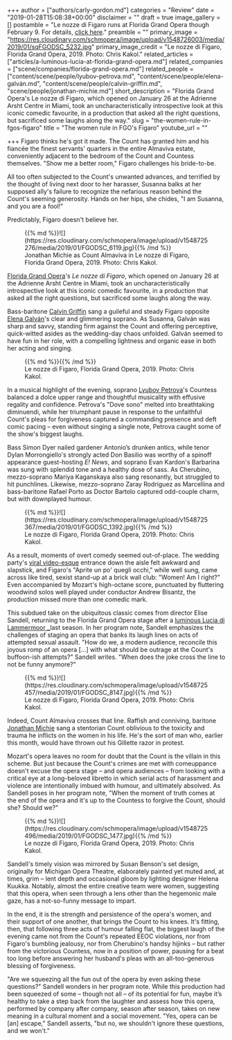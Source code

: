 +++
author = ["authors/carly-gordon.md"]
categories = "Review"
date = "2019-01-28T15:08:38+00:00"
disclaimer = ""
draft = true
image_gallery = []
postamble = "Le nozze di Figaro runs at Florida Grand Opera though February 9. For details, [click here](https://tickets.fgo.org/Tickets/EventDetails.aspx?id=1715)."
preamble = ""
primary_image = "https://res.cloudinary.com/schmopera/image/upload/v1548726003/media/2019/01/sqFGODSC_5232.jpg"
primary_image_credit = "Le nozze di Figaro, Florida Grand Opera, 2019. Photo: Chris Kakol."
related_articles = ["articles/a-luminous-lucia-at-florida-grand-opera.md"]
related_companies = ["scene/companies/florida-grand-opera.md"]
related_people = ["content/scene/people/lyubov-petrova.md", "content/scene/people/elena-galván.md", "content/scene/people/calvin-griffin.md", "scene/people/jonathan-michie.md"]
short_description = "Florida Grand Opera's Le nozze di Figaro, which opened on January 26 at the Adrienne Arsht Centre in Miami, took an uncharacteristically introspective look at this iconic comedic favourite, in a production that asked all the right questions, but sacrificed some laughs along the way."
slug = "the-women-rule-in-fgos-figaro"
title = "The women rule in FGO's Figaro"
youtube_url = ""

+++
Figaro thinks he's got it made. The Count has granted him and his fiancée the finest servants' quarters in the entire Almaviva estate, conveniently adjacent to the bedroom of the Count and Countess themselves. "Show me a better room," Figaro challenges his bride-to-be.

All too often subjected to the Count's unwanted advances, and terrified by the thought of living next door to her harasser, Susanna balks at her supposed ally's failure to recognize the nefarious reason behind the Count's seeming generosity. Hands on her hips, she chides, "I am Susanna, and you are a fool!"

Predictably, Figaro doesn't believe her.

<figure data-type="image">{{% md %}}![](https://res.cloudinary.com/schmopera/image/upload/v1548725276/media/2019/01/FGODSC_6119.jpg){{% /md %}}

<figcaption>Jonathan Michie as Count Almaviva in Le nozze di Figaro, Florida Grand Opera, 2019. Photo: Chris Kakol.</figcaption>

</figure>

[Florida Grand Opera](/scene/companies/florida-grand-opera/)'s _Le nozze di Figaro_, which opened on January 26 at the Adrienne Arsht Centre in Miami, took an uncharacteristically introspective look at this iconic comedic favourite, in a production that asked all the right questions, but sacrificed some laughs along the way.

Bass-baritone [Calvin Griffin](/scene/people/calvin-griffin/) sang a guileful and steady Figaro opposite [Elena Galván](/scene/people/elena-galvan/)'s clear and glimmering soprano. As Susanna, Galván was sharp and savvy, standing firm against the Count and offering perceptive, quick-witted asides as the wedding-day chaos unfolded. Galván seemed to have fun in her role, with a compelling lightness and organic ease in both her acting and singing.

<figure data-type="image">{{% md %}}{{% /md %}}

<figcaption>Le nozze di Figaro, Florida Grand Opera, 2019. Photo: Chris Kakol.</figcaption>

</figure>

In a musical highlight of the evening, soprano [Lyubov Petrova](/scene/people/lyubov-petrova/)'s Countess balanced a dolce upper range and thoughtful musicality with effusive regality and confidence. Petrova's "Dove sono" melted into breathtaking diminuendi, while her triumphant pause in response to the unfaithful Count's pleas for forgiveness captured a commanding presence and deft comic pacing – even without singing a single note, Petrova caught some of the show's biggest laughs.

Bass Simon Dyer nailed gardener Antonio’s drunken antics, while tenor Dylan Morrongiello's strongly acted Don Basilio was worthy of a spinoff appearance guest-hosting _E! News_, and soprano Evan Kardon's Barbarina was sung with splendid tone and a healthy dose of sass. As Cherubino, mezzo-soprano Mariya Kaganskaya also sang resonantly, but struggled to hit punchlines. Likewise, mezzo-soprano Zaray Rodriguez as Marcellina and bass-baritone Rafael Porto as Doctor Bartolo captured odd-couple charm, but with downplayed humour.

<figure data-type="image">{{% md %}}![](https://res.cloudinary.com/schmopera/image/upload/v1548725367/media/2019/01/FGODSC_1392.jpg){{% /md %}}

<figcaption>Le nozze di Figaro, Florida Grand Opera, 2019. Photo: Chris Kakol.</figcaption>

</figure>

As a result, moments of overt comedy seemed out-of-place. The wedding party's [viral video-esque](https://www.youtube.com/watch?v=4-94JhLEiN0) entrance down the aisle felt awkward and slapstick, and Figaro's "Aprite un po' quegli occhi," while well sung, came across like tired, sexist stand-up at a brick wall club: "Women! Am I right?" Even accompanied by Mozart's high-octane score, punctuated by fluttering woodwind solos well played under conductor Andrew Bisantz, the production missed more than one comedic mark.

This subdued take on the ubiquitous classic comes from director Elise Sandell, returning to the Florida Grand Opera stage after a [luminous Lucia di Lammermoor _](/a-luminous-lucia-at-florida-grand-opera/)last season. In her program note, Sandell emphasizes the challenges of staging an opera that banks its laugh lines on acts of attempted sexual assault. "How do we, a modern audience, reconcile this joyous romp of an opera \[...\] with what should be outrage at the Count's buffoon-ish attempts?" Sandell writes. "When does the joke cross the line to not be funny anymore?"

<figure data-type="image">{{% md %}}![](https://res.cloudinary.com/schmopera/image/upload/v1548725457/media/2019/01/FGODSC_8147.jpg){{% /md %}}

<figcaption>Le nozze di Figaro, Florida Grand Opera, 2019. Photo: Chris Kakol.</figcaption>

</figure>

Indeed, Count Almaviva crosses that line. Raffish and conniving, baritone [Jonathan Michie](/scene/people/jonathan-michie/) sang a stentorian Count oblivious to the toxicity and trauma he inflicts on the women in his life. He's the sort of man who, earlier this month, would have thrown out his Gillette razor in protest.

Mozart's opera leaves no room for doubt that the Count is the villain in this scheme. But just because the Count's crimes are met with comeuppance doesn't excuse the opera stage – and opera audiences – from looking with a critical eye at a long-beloved libretto in which serial acts of harassment and violence are intentionally imbued with humour, and ultimately absolved. As Sandell poses in her program note, "When the moment of truth comes at the end of the opera and it's up to the Countess to forgive the Count, should she? Should we?"

<figure data-type="image">{{% md %}}![](https://res.cloudinary.com/schmopera/image/upload/v1548725496/media/2019/01/FGODSC_1477.jpg){{% /md %}}

<figcaption>Le nozze di Figaro, Florida Grand Opera, 2019. Photo: Chris Kakol.</figcaption>

</figure>

Sandell's timely vision was mirrored by Susan Benson's set design, originally for Michigan Opera Theatre, elaborately painted yet muted and, at times, grim – lent depth and occasional gloom by lighting designer Helena Kuukka. Notably, almost the entire creative team were women, suggesting that this opera, when seen through a lens other than the hegemonic male gaze, has a not-so-funny message to impart.

In the end, it is the strength and persistence of the opera's women, and their support of one another, that brings the Count to his knees. It's fitting, then, that following three acts of humour falling flat, the biggest laugh of the evening came not from the Count's repeated EEOC violations, nor from Figaro's bumbling jealousy, nor from Cherubino's handsy hijinks – but rather from the victorious Countess, now in a position of power, pausing for a beat too long before answering her husband's pleas with an all-too-generous blessing of forgiveness.

"Are we squeezing all the fun out of the opera by even asking these questions?" Sandell wonders in her program note. While this production had been squeezed of some – though not all – of its potential for fun, maybe it’s healthy to take a step back from the laughter and assess how this opera, performed by company after company, season after season, takes on new meaning in a cultural moment and a social movement. "Yes, opera can be \[an\] escape," Sandell asserts, "but no, we shouldn't ignore these questions, and we won't."